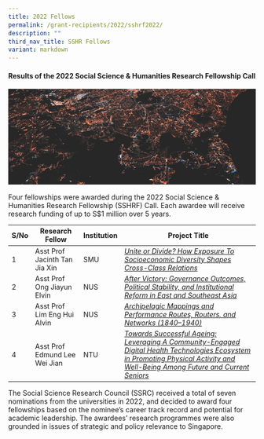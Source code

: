 ```yaml
---
title: 2022 Fellows
permalink: /grant-recipients/2022/sshrf2022/
description: ""
third_nav_title: SSHR Fellows
variant: markdown
---
```

#### **Results of the 2022 Social Science & Humanities Research Fellowship Call**
![](/images/updates2cropped.jpg)

Four fellowships were awarded during the 2022 Social Science & Humanities Research Fellowship (SSHRF) Call. Each awardee will receive research funding of up to S$1 million over 5 years.

| S/No | Research Fellow | Institution |Project Title |
| -------- | -------- | -------- | -------- |
| 1 | Asst Prof Jacinth Tan Jia Xin | SMU |*[Unite or Divide? How Exposure To Socioeconomic Diversity Shapes Cross-Class Relations](https://www.ssrc.edu.sg/projects-awarded/research-fellowships/jacinth2022)*  |
| 2 |  Asst Prof Ong Jiayun Elvin | NUS |*[After Victory: Governance Outcomes, Political Stability, and Institutional Reform in East and Southeast Asia](https://www.ssrc.edu.sg/projects-awarded/research-fellowships/elvin2022)*|
| 3 |  Asst Prof Lim Eng Hui Alvin | NUS |*[Archipelagic Mappings and Performance Routes, Routers, and Networks (1840–1940)](https://www.ssrc.edu.sg/projects-awarded/research-fellowships/alvin2022)*|
| 4 |  Asst Prof Edmund Lee Wei Jian | NTU |*[Towards Successful Ageing: Leveraging A Community-Engaged Digital Health Technologies Ecosystem in Promoting Physical Activity and Well-Being Among Future and Current Seniors](https://www.ssrc.edu.sg/projects-awarded/research-fellowships/edmund2022)*|

The Social Science Research Council (SSRC) received a total of seven nominations from the universities in 2022, and decided to award four fellowships based on the nominee’s career track record and potential for academic leadership. The awardees’ research programmes were also grounded in issues of strategic and policy relevance to Singapore.
